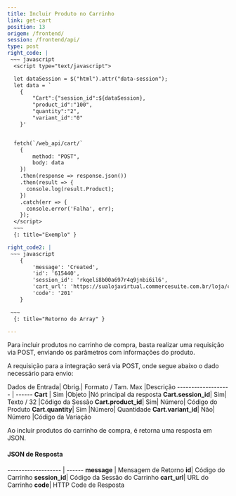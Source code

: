 ```yaml
---
title: Incluir Produto no Carrinho
link: get-cart
position: 13
origem: /frontend/ 
session: /frontend/api/
type: post
right_code: |
 ~~~ javascript
  <script type="text/javascript"> 

  let dataSession = $("html").attr("data-session");
  let data = `
    {
        "Cart":{"session_id":${dataSession},
        "product_id":"100",
        "quantity":"2",
        "variant_id":"0"
    }'


  fetch(`/web_api/cart/`
    {
        method: "POST",
        body: data
    })
    .then(response => response.json())
    .then(result => {
      console.log(result.Product);
    })
    .catch(err => {
      console.error('Falha', err);
    });
  </script>
  ~~~
  {: title="Exemplo" }

right_code2: |
 ~~~ javascript
    {
        'message': 'Created',
        'id': '615440',
        'session_id': 'rkqeli8b00a697r4q9jnbi6il6',
        'cart_url': 'https://sualojavirtual.commercesuite.com.br/loja/carrinho.php?loja=12&transID=rkqeli8b00a697r4q9jnbi6il6,
        'code': '201'
    }

 ~~~
  {: title="Retorno do Array" }

---
```


Para incluir produtos no carrinho de compra, basta realizar uma requisição via POST, enviando os parâmetros com informações do produto.

A requisição para a integração será via POST, onde segue abaixo o dado necessário para envio:

Dados de Entrada|	Obrig.|	Formato / Tam. Max	|Descrição
------------------- | ------
**Cart** |	Sim	|Objeto	|Nó principal da resposta
**Cart.session_id**|	Sim|	Texto / 32	|Código da Sessão
**Cart.product_id**|	Sim|	Número|	Código do Produto
**Cart.quantity**|	Sim	|Número|	Quantidade
**Cart.variant_id**|	Não|	Número	|Código da Variação

Ao incluir produtos do carrinho de compra, é retorna uma resposta em JSON.

#### JSON de Resposta

------------------- | ------
**message** |	Mensagem de Retorno
**id**|	Código do Carrinho
**session_id**|	Código da Sessão do Carrinho
**cart_url**|	URL do Carrinho
**code**|	HTTP Code de Resposta